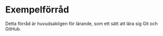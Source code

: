 # Exempelförråd

Detta förråd är huvudsakligen för lärande, som ett sätt att lära sig Git och GitHub.
